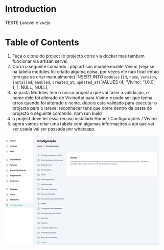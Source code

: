 

# Introduction

TESTE Laravel e vuejs

# Table of Contents

1. Faça o clone do project (o projecto corre via docker mas tambem funcionar via artisan serve)
2. Corra o seguinte comando : php artisan module:enable Vivino (veja se na tabela modules foi criado alguma coisa, por vezes ele nao ficar entao tem que se criar manualmente)
INSERT INTO `modules` (`id`, `name`, `version`, `installed`, `enabled`, `created_at`, `updated_at`) VALUES (4, 'Vivino', '1.0.0', 1, 1, NULL, NULL);
3. na pasta Modules tem o nosso projecto que vai fazer a validação, o nome dele foi alterado de VivinoApi para Vivino e pode ser que tenha erros quando foi alterado o nome. depois esta validado para executar o projecto para o laravel reconhecer tens que corre dentro da pasta do projecto o seguinte comando: npm run build
4. o project deve ter essa recuso instalado Home / Configurações / Vivino
5. agora vamos criar uma tabela com algumas informações a api que vai ser usada vai ser passada por whatsapp.

<img src="001.png">